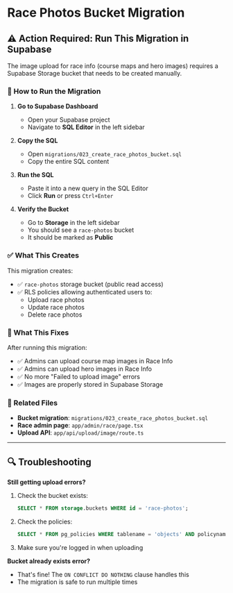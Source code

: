 # Race Photos Bucket Migration

## ⚠️ Action Required: Run This Migration in Supabase

The image upload for race info (course maps and hero images) requires a Supabase Storage bucket that needs to be created manually.

### 🚀 How to Run the Migration

1. **Go to Supabase Dashboard**
   - Open your Supabase project
   - Navigate to **SQL Editor** in the left sidebar

2. **Copy the SQL**
   - Open `migrations/023_create_race_photos_bucket.sql`
   - Copy the entire SQL content

3. **Run the SQL**
   - Paste it into a new query in the SQL Editor
   - Click **Run** or press `Ctrl+Enter`

4. **Verify the Bucket**
   - Go to **Storage** in the left sidebar
   - You should see a `race-photos` bucket
   - It should be marked as **Public**

### ✅ What This Creates

This migration creates:
- ✅ `race-photos` storage bucket (public read access)
- ✅ RLS policies allowing authenticated users to:
  - Upload race photos
  - Update race photos
  - Delete race photos

### 🎯 What This Fixes

After running this migration:
- ✅ Admins can upload course map images in Race Info
- ✅ Admins can upload hero images in Race Info
- ✅ No more "Failed to upload image" errors
- ✅ Images are properly stored in Supabase Storage

### 📝 Related Files

- **Bucket migration**: `migrations/023_create_race_photos_bucket.sql`
- **Race admin page**: `app/admin/race/page.tsx`
- **Upload API**: `app/api/upload/image/route.ts`

---

## 🔍 Troubleshooting

**Still getting upload errors?**

1. Check the bucket exists:
   ```sql
   SELECT * FROM storage.buckets WHERE id = 'race-photos';
   ```

2. Check the policies:
   ```sql
   SELECT * FROM pg_policies WHERE tablename = 'objects' AND policyname LIKE '%race photos%';
   ```

3. Make sure you're logged in when uploading

**Bucket already exists error?**
- That's fine! The `ON CONFLICT DO NOTHING` clause handles this
- The migration is safe to run multiple times

